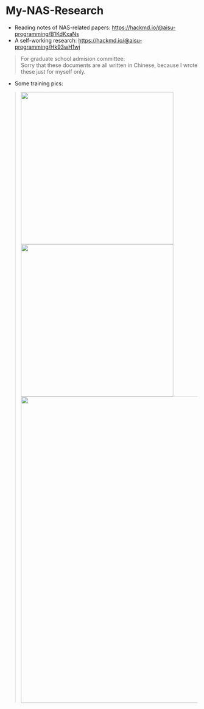 # My-NAS-Research
- Reading notes of NAS-related papers: https://hackmd.io/@aisu-programming/B1KdKxaNs
- A self-working research: https://hackmd.io/@aisu-programming/Hk93wH1wj

> For graduate school admision committee:<br/>
> Sorry that these documents are all written in Chinese, because I wrote these just for myself only.

- Some training pics:
> <img style="height: 400px" src="https://user-images.githubusercontent.com/66176726/206911808-71df5cec-28b6-41b5-bdb5-c458c7b9c975.png"/>
> <img style="height: 400px" src="https://user-images.githubusercontent.com/66176726/206911561-af24ccb0-0982-44b7-9010-ca2df5a22579.png"/>
> <img style="width: 805px" src="https://user-images.githubusercontent.com/66176726/206911568-b9b9ea5a-4774-4a53-9a7c-9eba154b32a5.png"/>
